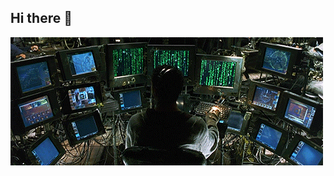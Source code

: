 ## Hi there 👋


![](https://github.com/haridy080604/haridy080604/blob/main/matrix%20cinematography%20GIF.gif)
